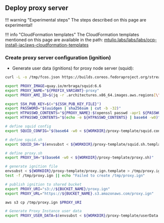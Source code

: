 ## Deploy proxy server

!!! warning "Experimental steps"
    The steps described on this page are experimental!

!!! info "CloudFormation templates"
    The CloudFormation templates mentioned on this page are available in the path:
    [mtulio.labs/labs/labs/ocp-install-iac/aws-cloudformation-templates](https://github.com/mtulio/mtulio.labs/tree/master/labs/ocp-install-iac/aws-cloudformation-templates)


### Create proxy server configuration (ignition)

- Generate user data (ignitions) for proxy node server (squid):

```sh
curl -L -o /tmp/fcos.json https://builds.coreos.fedoraproject.org/streams/stable.json

export PROXY_IMAGE=quay.io/mrbraga/squid:6.6
export PROXY_NAME="${PREFIX_VARIANT}-proxy"
export PROXY_AMI_ID=$(jq -r .architectures.x86_64.images.aws.regions[\"${AWS_REGION}\"].image < /tmp/fcos.json)

export SSH_PUB_KEY=$(<"${SSH_PUB_KEY_FILE}")
export PASSWORD="$(uuidgen | sha256sum | cut -b -32)"
export HTPASSWD_CONTENTS="${PROXY_NAME}:$(openssl passwd -apr1 ${PASSWORD})"
export HTPASSWD_CONTENTS="$(echo -e ${HTPASSWD_CONTENTS} | base64 -w0)"

# define squid config
export SQUID_CONFIG="$(base64 -w0 < ${WORKDIR}/proxy-template/squid.conf)"

# define squid.sh
export SQUID_SH="$(envsubst < ${WORKDIR}/proxy-template/squid.sh.template | base64 -w0)"

# define proxy.sh
export PROXY_SH="$(base64 -w0 < ${WORKDIR}/proxy-template/proxy.sh)"

# generate ignition file
envsubst < ${WORKDIR}/proxy-template/proxy.ign.template > /tmp/proxy.ign
test -f /tmp/proxy.ign || echo "Failed to create /tmp/proxy.ign"

# publish ignition to shared bucket
export PROXY_URI="s3://${BUCKET_NAME}/proxy.ign"
export PROXY_URL="https://${BUCKET_NAME}.s3.amazonaws.com/proxy.ign"

aws s3 cp /tmp/proxy.ign $PROXY_URI

# Generate Proxy Instance user data
export PROXY_USER_DATA=$(envsubst < ${WORKDIR}/proxy-template/userData.ign.template | base64 -w0)
```